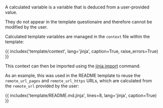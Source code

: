 A calculated variable is a variable that is deduced from a user-provided value.

They do not appear in the template questionaire and therefore cannot be modified by the user.

Calculated template variables are managed in the `context` file within the template:

{{ includex('template/context', lang='jinja', caption=True, raise_errors=True) }}

This context can then be imported using the [jinja import](https://jinja.palletsprojects.com/templates/#import) command.

As an example, this was used in the README template to reuse the `remote_url_pages` and `remote_url_https` URLs, which are calculated from the `remote_url` provided by the user:

{{ includex('template/README.md.jinja', lines=8, lang='jinja', caption=True) }}
